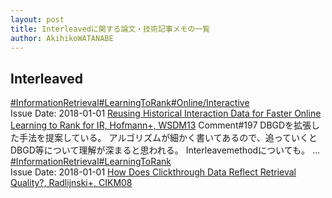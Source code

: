 ```yaml
---
layout: post
title: Interleavedに関する論文・技術記事メモの一覧
author: AkihikoWATANABE
---
```

## Interleaved
<div class="visible-content">
<a class="button" href="articles/InformationRetrieval.html">#InformationRetrieval</a><a class="button" href="articles/LearningToRank.html">#LearningToRank</a><a class="button" href="articles/Online_Interactive.html">#Online/Interactive</a><br><span class="issue_date">Issue Date: 2018-01-01</span>
<a href="https://github.com/AkihikoWatanabe/paper_notes/issues/198">Reusing Historical Interaction Data for Faster Online Learning to Rank for IR, Hofmann+, WSDM13</a>
<span class="snippet"><span>Comment</span>#197 DBGDを拡張した手法を提案している。アルゴリズムが細かく書いてあるので、追っていくとDBGD等について理解が深まると思われる。Interleavemethodについても。 ...</span>
<a class="button" href="articles/InformationRetrieval.html">#InformationRetrieval</a><a class="button" href="articles/LearningToRank.html">#LearningToRank</a><br><span class="issue_date">Issue Date: 2018-01-01</span>
<a href="https://github.com/AkihikoWatanabe/paper_notes/issues/203">How Does Clickthrough Data Reflect Retrieval Quality?, Radlijnski+, CIKM08</a>
</div>
